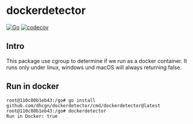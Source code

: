 # dockerdetector

[![Go](https://github.com/dhcgn/dockerdetector/actions/workflows/go.yml/badge.svg)](https://github.com/dhcgn/dockerdetector/actions/workflows/go.yml)
[![codecov](https://codecov.io/gh/dhcgn/dockerdetector/branch/main/graph/badge.svg?token=9CMJ0HZA6B)](https://codecov.io/gh/dhcgn/dockerdetector)

## Intro

This package use cgroup to determine if we run as a docker container. 
It runs only under linux, windows und macOS will always returning false.

## Run in docker

```
root@110c80b1eb43:/go# go install github.com/dhcgn/dockerdetector/cmd/dockerdetector@latest
root@110c80b1eb43:/go# dockerdetector
Run in Docker: true
```
